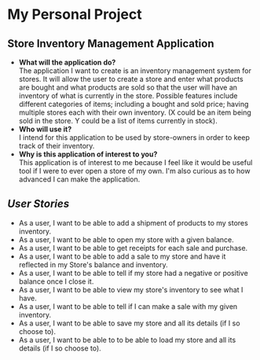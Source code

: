 # My Personal Project

## Store Inventory Management Application

- **What will the application do?**</br>
The application I want to create is an inventory management 
system for stores. It will allow the user to create a store 
and enter what products are bought and what products are
sold so that the user will have an inventory of what is 
currently in the store. Possible features include different 
categories of items; including a bought and sold price; having 
multiple stores each with their own inventory. (X could be 
an item being sold in the store. Y could be a list of items
currently in stock).
- **Who will use it?** </br>
I intend for this application to be used by store-owners in
order to keep track of their inventory. 
- **Why is this application of interest to you?** </br>
This application is of interest to me because I feel like 
it would be useful tool if I were to ever open a store of my 
own. I'm also curious as to how advanced I can make the application.

## *User Stories*
- As a user, I want to be able to add a shipment of products to my stores inventory.
- As a user, I want to be able to open my store with a given balance.
- As a user, I want to be able to get receipts for each sale and purchase.
- As a user, I want to be able to add a sale to my store and have it reflected in my Store's balance and inventory.
- As a user, I want to be able to tell if my store had a negative or positive balance once I close it.
- As a user, I want to be able to view my store's inventory to see what I have.
- As a user, I want to be able to tell if I can make a sale with my given inventory.
- As a user, I want to be able to save my store and all its details (if I so choose to).
- As a user, I want to be able to to be able to load my store and all its details (if I so choose to).